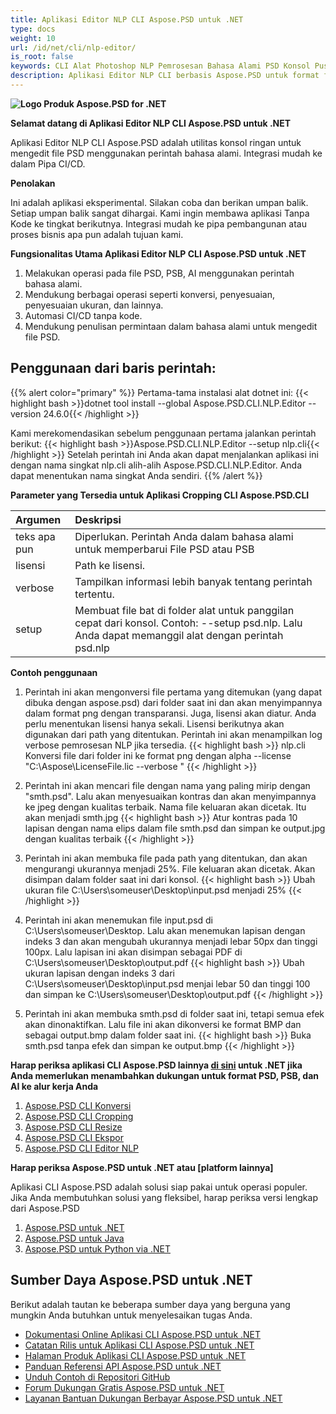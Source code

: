 ```yaml
---
title: Aplikasi Editor NLP CLI Aspose.PSD untuk .NET
type: docs
weight: 10
url: /id/net/cli/nlp-editor/
is_root: false
keywords: CLI Alat Photoshop NLP Pemrosesan Bahasa Alami PSD Konsol Pustaka C# API PSD
description: Aplikasi Editor NLP CLI berbasis Aspose.PSD untuk format file PSD, PSB, dan AI. Automasi CI/CD tanpa kode. Mendukung pemrosesan bahasa alami untuk mengedit file PSD. Cukup tuliskan permintaan Anda dalam bahasa alami untuk melakukan berbagai operasi seperti konversi, penyesuaian, penyesuaian ukuran, dan lainnya. Tidak memerlukan Adobe Photoshop atau Adobe Illustrator terinstal dan dapat dijalankan dari konsol tanpa kode tambahan.
---
```


**![Logo Produk Aspose.PSD for .NET](home_1.png)**

**Selamat datang di Aplikasi Editor NLP CLI Aspose.PSD untuk .NET**

Aplikasi Editor NLP CLI Aspose.PSD adalah utilitas konsol ringan untuk mengedit file PSD menggunakan perintah bahasa alami. Integrasi mudah ke dalam Pipa CI/CD.

**Penolakan**

Ini adalah aplikasi eksperimental. Silakan coba dan berikan umpan balik. Setiap umpan balik sangat dihargai. Kami ingin membawa aplikasi Tanpa Kode ke tingkat berikutnya. Integrasi mudah ke pipa pembangunan atau proses bisnis apa pun adalah tujuan kami.

**Fungsionalitas Utama Aplikasi Editor NLP CLI Aspose.PSD untuk .NET**

1. Melakukan operasi pada file PSD, PSB, AI menggunakan perintah bahasa alami.
2. Mendukung berbagai operasi seperti konversi, penyesuaian, penyesuaian ukuran, dan lainnya.
3. Automasi CI/CD tanpa kode.
4. Mendukung penulisan permintaan dalam bahasa alami untuk mengedit file PSD.

## **Penggunaan dari baris perintah:**

{{% alert color="primary" %}}
Pertama-tama instalasi alat dotnet ini:
{{< highlight bash >}}dotnet tool install --global Aspose.PSD.CLI.NLP.Editor --version 24.6.0{{< /highlight >}}

Kami merekomendasikan sebelum penggunaan pertama jalankan perintah berikut:
{{< highlight bash >}}Aspose.PSD.CLI.NLP.Editor --setup nlp.cli{{< /highlight >}}
Setelah perintah ini Anda akan dapat menjalankan aplikasi ini dengan nama singkat nlp.cli alih-alih Aspose.PSD.CLI.NLP.Editor. Anda dapat menentukan nama singkat Anda sendiri.
{{% /alert %}}

**Parameter yang Tersedia untuk Aplikasi Cropping CLI Aspose.PSD.CLI**

| **Argumen** | **Deskripsi**                         |
|:------------|:--------------------------------------|
| teks apa pun | Diperlukan. Perintah Anda dalam bahasa alami untuk memperbarui File PSD atau PSB      |
| lisensi     | Path ke lisensi.                    |
| verbose     | Tampilkan informasi lebih banyak tentang perintah tertentu. |
| setup       | Membuat file bat di folder alat untuk panggilan cepat dari konsol. Contoh: --setup psd.nlp. Lalu Anda dapat memanggil alat dengan perintah psd.nlp |

**Contoh penggunaan**

1. Perintah ini akan mengonversi file pertama yang ditemukan (yang dapat dibuka dengan aspose.psd) dari folder saat ini dan akan menyimpannya dalam format png dengan transparansi. Juga, lisensi akan diatur. Anda perlu menentukan lisensi hanya sekali. Lisensi berikutnya akan digunakan dari path yang ditentukan. Perintah ini akan menampilkan log verbose pemrosesan NLP jika tersedia. 
{{< highlight bash >}}
  nlp.cli Konversi file dari folder ini ke format png dengan alpha --license "C:\Aspose\LicenseFile.lic --verbose "
{{< /highlight >}}

2. Perintah ini akan mencari file dengan nama yang paling mirip dengan "smth.psd". Lalu akan menyesuaikan kontras dan akan menyimpannya ke jpeg dengan kualitas terbaik. Nama file keluaran akan dicetak. Itu akan menjadi smth.jpg
{{< highlight bash >}}
Atur kontras pada 10 lapisan dengan nama elips dalam file smth.psd dan simpan ke output.jpg dengan kualitas terbaik
{{< /highlight >}}

3. Perintah ini akan membuka file pada path yang ditentukan, dan akan mengurangi ukurannya menjadi 25%. File keluaran akan dicetak. Akan disimpan dalam folder saat ini dari konsol.
{{< highlight bash >}}
Ubah ukuran file C:\Users\someuser\Desktop\input.psd menjadi 25%
{{< /highlight >}}

4. Perintah ini akan menemukan file input.psd di C:\Users\someuser\Desktop\. Lalu akan menemukan lapisan dengan indeks 3 dan akan mengubah ukurannya menjadi lebar 50px dan tinggi 100px. Lalu lapisan ini akan disimpan sebagai PDF di C:\Users\someuser\Desktop\output.pdf
{{< highlight bash >}}
 Ubah ukuran lapisan dengan indeks 3 dari C:\Users\someuser\Desktop\input.psd menjai lebar 50 dan tinggi 100 dan simpan ke C:\Users\someuser\Desktop\output.pdf
 {{< /highlight >}}

 5. Perintah ini akan membuka smth.psd di folder saat ini, tetapi semua efek akan dinonaktifkan. Lalu file ini akan dikonversi ke format BMP dan sebagai output.bmp dalam folder saat ini.
 {{< highlight bash >}}
 Buka smth.psd tanpa efek dan simpan ke output.bmp
  {{< /highlight >}}

**Harap periksa aplikasi CLI Aspose.PSD lainnya [di sini](https://docs.aspose.com/psd/net/cli) untuk .NET jika Anda memerlukan menambahkan dukungan untuk format PSD, PSB, dan AI ke alur kerja Anda**

1. [Aspose.PSD CLI Konversi](/psd/id/net/cli/konversi)
2. [Aspose.PSD CLI Cropping](/psd/id/net/cli/cropping)
3. [Aspose.PSD CLI Resize](/psd/id/net/cli/resize)
4. [Aspose.PSD CLI Ekspor](/psd/id/net/cli/export)
5. [Aspose.PSD CLI Editor NLP](/psd/id/net/cli/nlp-editor)

**Harap periksa Aspose.PSD untuk .NET atau [platform lainnya]**

Aplikasi CLI Aspose.PSD adalah solusi siap pakai untuk operasi populer. Jika Anda membutuhkan solusi yang fleksibel, harap periksa versi lengkap dari Aspose.PSD

1. [Aspose.PSD untuk .NET](https://releases.aspose.com/psd/net/)
2. [Aspose.PSD untuk Java](https://releases.aspose.com/psd/java/) 
3. [Aspose.PSD untuk Python via .NET](https://releases.aspose.com/psd/python-net/)

## **Sumber Daya Aspose.PSD untuk .NET**

Berikut adalah tautan ke beberapa sumber daya yang berguna yang mungkin Anda butuhkan untuk menyelesaikan tugas Anda.

- [Dokumentasi Online Aplikasi CLI Aspose.PSD untuk .NET](/psd/id/net/cli/konversi)
- [Catatan Rilis untuk Aplikasi CLI Aspose.PSD untuk .NET](/psd/id/net/cli/konversi/catatan-rilis/)
- [Halaman Produk Aplikasi CLI Aspose.PSD untuk .NET](https://products.aspose.com/psd/net/cli)
- [Panduan Referensi API Aspose.PSD untuk .NET](https://reference.aspose.com/net/psd)
- [Unduh Contoh di Repositori GitHub](https://github.com/aspose-psd/CLI-Applications)
- [Forum Dukungan Gratis Aspose.PSD untuk .NET](https://forum.aspose.com/c/psd)
- [Layanan Bantuan Dukungan Berbayar Aspose.PSD untuk .NET](https://helpdesk.aspose.com/)

